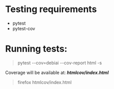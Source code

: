 # Testing requirements

- pytest
- pytest-cov

# Running tests:

> pytest --cov=debiai --cov-report html -s

Coverage will be available at: __*htmlcov/index.html*__

> firefox htmlcov/index.html